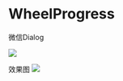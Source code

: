 # WheelProgress
微信Dialog


![](https://github.com/Justson/WheelProgress/blob/master/31/931883CAEBE9FE0DF8AC1D2D8FC58A62.png)

效果图
![](https://github.com/Justson/WheelProgress/blob/master/31/9799.tmp.jpg)